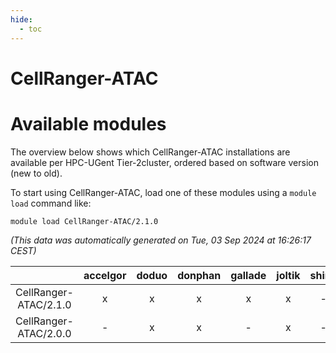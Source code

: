 ```yaml
---
hide:
  - toc
---
```


CellRanger-ATAC
===============

# Available modules


The overview below shows which CellRanger-ATAC installations are available per HPC-UGent Tier-2cluster, ordered based on software version (new to old).

To start using CellRanger-ATAC, load one of these modules using a `module load` command like:

```shell
module load CellRanger-ATAC/2.1.0
```

*(This data was automatically generated on Tue, 03 Sep 2024 at 16:26:17 CEST)*  

| |accelgor|doduo|donphan|gallade|joltik|shinx|skitty|
| :---: | :---: | :---: | :---: | :---: | :---: | :---: | :---: |
|CellRanger-ATAC/2.1.0|x|x|x|x|x|-|x|
|CellRanger-ATAC/2.0.0|-|x|x|-|x|-|-|
